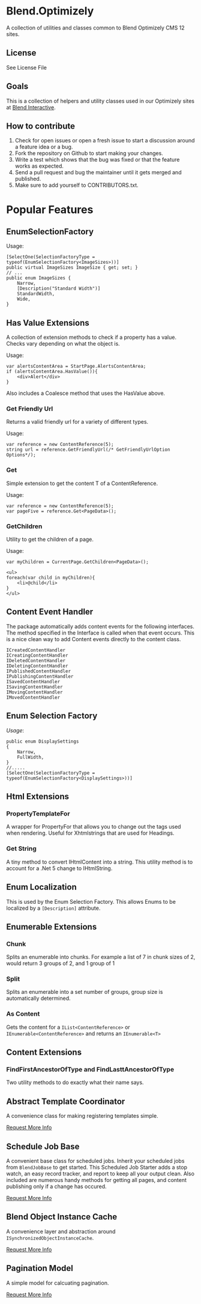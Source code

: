 ﻿# Blend.Optimizely

A collection of utilities and classes common to Blend Optimizely CMS 12 sites.

## License

See License File

## Goals

This is a collection of helpers and utility classes used in our Optimizely sites at [Blend Interactive](https://blendinteractive.com).

## How to contribute

1. Check for open issues or open a fresh issue to start a discussion around a feature idea or a bug.
1. Fork the repository on Github to start making your changes.
1. Write a test which shows that the bug was fixed or that the feature works as expected.
1. Send a pull request and bug the maintainer until it gets merged and published.
1. Make sure to add yourself to CONTRIBUTORS.txt.

# Popular Features

## EnumSelectionFactory

Usage:

```
[SelectOne(SelectionFactoryType = typeof(EnumSelectionFactory<ImageSizes>))]
public virtual ImageSizes ImageSize { get; set; }
// ...
public enum ImageSizes {
    Narrow,
    [Description("Standard Width")]
    StandardWidth,
    Wide,
}
```

## Has Value Extensions

A collection of extension methods to check if a property has a value. Checks vary depending on what the object is.

Usage:
```
var alertsContentArea = StartPage.AlertsContentArea;
if (alertsContentArea.HasValue()){
    <div>Alert</div>
}
```

Also includes a Coalesce method that uses the HasValue above.

### Get Friendly Url

Returns a valid friendly url for a variety of different types. 

Usage:
```
var reference = new ContentReference(5);
string url = reference.GetFriendlyUrl(/* GetFriendlyUrlOption Options*/);
```

### Get<T>

Simple extension to get the content T of a ContentReference.

Usage:
```
var reference = new ContentReference(5);
var pageFive = reference.Get<PageData>();
```

### GetChildren

Utility to get the children of a page.

Usage:
```
var myChildren = CurrentPage.GetChildren<PageData>();

<ul>
foreach(var child in myChildren){
    <li>@child</li>
}
</ul>
```

## Content Event Handler

The package automatically adds content events for the following interfaces. The method specified in the Interface is called when that event occurs.
This is a nice clean way to add Content events directly to the content class.

```
ICreatedContentHandler
ICreatingContentHandler
IDeletedContentHandler
IDeletingContentHandler
IPublishedContentHandler
IPublishingContentHandler
ISavedContentHandler
ISavingContentHandler
IMovingContentHandler
IMovedContentHandler
```


## Enum Selection Factory

*Usage*:
```
public enum DisplaySettings
{
    Narrow,	
    FullWidth,
}
//.....
[SelectOne(SelectionFactoryType = typeof(EnumSelectionFactory<DisplaySettings>))]
```


## Html Extensions 

### PropertyTemplateFor

A wrapper for PropertyFor that allows you to change out the tags used when rendering. Useful for Xhtmlstrings that are used for Headings.

### Get String

A tiny method to convert IHtmlContent into a string. This utility method is to account for a .Net 5 change to IHtmlString.

## Enum Localization

This is used by the Enum Selection Factory. This allows Enums to be localized by a `[Description]` attribute.

## Enumerable Extensions

### Chunk 

Splits an enumerable into chunks. For example a list of 7 in chunk sizes of 2, would return 3 groups of 2, and 1 group of 1

### Split 

Splits an enumerable into a set number of groups, group size is automatically determined.

### As Content

Gets the content for a `IList<ContentReference>` or `IEnumerable<ContentReference>` and returns an `IEnumerable<T>` 

## Content Extensions

### FindFirstAncestorOfType and FindLasttAncestorOfType

Two utility methods to do exactly what their name says. 

## Abstract Template Coordinator

A convenience class for making registering templates simple.

[Request More Info](https://github.com/BlendInteractive/Blend.Optimizely/issues/new?title=Abstract%20Template%20Coordinator%20-%20Documentation%20Request&Body=)

## Schedule Job Base

A convenient base class for scheduled jobs. Inherit your scheduled jobs from `BlendJobBase` to get started.
This Scheduled Job Starter adds a stop watch, an easy record tracker, and report to keep all your output clean.
Also included are numerous handy methods for getting all pages, and content publishing only if a change has occured.

[Request More Info](https://github.com/BlendInteractive/Blend.Optimizely/issues/new?title=Scheduled%20Job%20Base%20-%20Documentation%20Request&Body=)


## Blend Object Instance Cache

A convenience layer and abstraction around `ISynchronizedObjectInstanceCache`.

[Request More Info](https://github.com/BlendInteractive/Blend.Optimizely/issues/new?title=Blend%20Cache%20-%20Documentation%20Request&Body=)

## Pagination Model

A simple model for calcuating pagination.

[Request More Info](https://github.com/BlendInteractive/Blend.Optimizely/issues/new?title=Pagination%20-%20Documentation%20Request&Body=)

